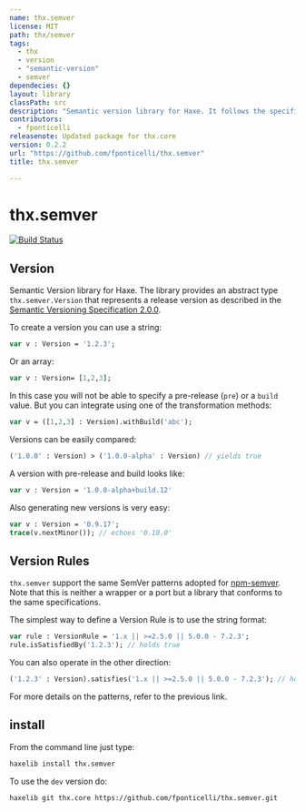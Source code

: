 ```yaml
---
name: thx.semver
license: MIT
path: thx/semver
tags: 
  - thx
  - version
  - "semantic-version"
  - semver
dependecies: {}
layout: library
classPath: src
description: "Semantic version library for Haxe. It follows the specifications for Semantic Versioning 2.0.0 described at http://semver.org/"
contributors: 
  - fponticelli
releasenote: Updated package for thx.core
version: 0.2.2
url: "https://github.com/fponticelli/thx.semver"
title: thx.semver

---
```


# thx.semver

[![Build Status](https://travis-ci.org/fponticelli/thx.semver.svg)](https://travis-ci.org/fponticelli/thx.semver)

## Version

Semantic Version library for Haxe. The library provides an abstract type `thx.semver.Version` that represents a release version as described in the [Semantic Versioning Specification 2.0.0](http://semver.org/).

To create a version you can use a string:
```haxe
var v : Version = '1.2.3';
```

Or an array:

```haxe
var v : Version= [1,2,3];
```


In this case you will not be able to specify a pre-release (`pre`) or a `build` value. But you can integrate using one of the transformation methods:

```haxe
var v = ([1,2,3] : Version).withBuild('abc');
```

Versions can be easily compared:

```haxe
('1.0.0' : Version) > ('1.0.0-alpha' : Version) // yields true
```

A version with pre-release and build looks like:

```haxe
var v : Version = '1.0.0-alpha+build.12'
```

Also generating new versions is very easy:

```haxe
var v : Version = '0.9.17';
trace(v.nextMinor()); // echoes '0.10.0'
```

## Version Rules

`thx.semver` support the same SemVer patterns adopted for [npm-semver](https://github.com/npm/node-semver). Note that this is neither a wrapper or a port but a library that conforms to the same specifications.

The simplest way to define a Version Rule is to use the string format:

```haxe
var rule : VersionRule = '1.x || >=2.5.0 || 5.0.0 - 7.2.3';
rule.isSatisfiedBy('1.2.3'); // holds true
```

You can also operate in the other direction:

```haxe
('1.2.3' : Version).satisfies('1.x || >=2.5.0 || 5.0.0 - 7.2.3'); // holds true
```

For more details on the patterns, refer to the previous link.

## install

From the command line just type:

```bash
haxelib install thx.semver
```

To use the `dev` version do:

```bash
haxelib git thx.core https://github.com/fponticelli/thx.semver.git
```